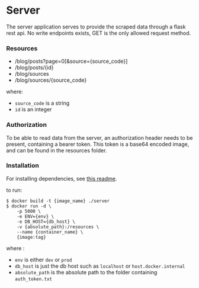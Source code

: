 # Server
The server application serves to provide the scraped data through a flask rest api.
No write endpoints exists, GET is the only allowed request method.

### Resources

- /blog/posts?page=0[&source={source_code}]
- /blog/posts/{id}
- /blog/sources
- /blog/sources/{source_code}

where:
- `source_code` is a string
- `id` is an integer

### Authorization

To be able to read data from the server, an authorization header needs to be present, containing a bearer token. 
This token is a base64 encoded image, and can be found in the resources folder.

### Installation

For installing dependencies, see [this readme](https://github.com/mrPaintMan/blog-scraper/blob/master/README.md).

to run:

```
$ docker build -t {image_name} ./server
$ docker run -d \
    -p 5000 \
    -e ENV={env} \
    -e DB_HOST={db_host} \
    -v {absolute_path}:/resources \
    --name {container_name} \
    {image:tag}
```
where :
- `env` is either `dev` or `prod`
- `db_host` is just the db host such as `localhost` or `host.docker.internal`
- `absolute_path` is the absolute path to the folder containing `auth_token.txt`

